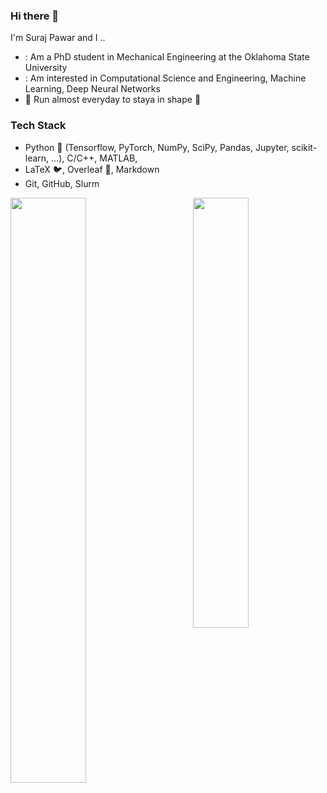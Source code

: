 ### Hi there 👋

I'm Suraj Pawar and I ..
* : Am a PhD student in Mechanical Engineering at the Oklahoma State University
* : Am interested in Computational Science and Engineering, Machine Learning, Deep Neural Networks
* :runner: Run almost everyday to staya in shape :muscle:

### Tech Stack

* Python :snake: (Tensorflow, PyTorch, NumPy, SciPy, Pandas, Jupyter, scikit-learn, ...), C/C++, MATLAB, 
* LaTeX :bird:, Overleaf :leaves:, Markdown
* Git, GitHub, Slurm


<p>
	<a href="#/"><img width="49%" src="https://github-readme-stats.vercel.app/api?username=surajp92&show_icons=true&hide_title=true" align="left"></a>
	<a href="#/"><img width="42%" src="https://github-readme-stats.vercel.app/api/top-langs/?username=surajp92&layout=compact&hide_title=true" align="right"></a>
</p>



<!--

[![Suraj's github activity graph](https://activity-graph.herokuapp.com/graph?username=surajp92&theme=github)](https://github.com/surajp92/github-readme-activity-graph)

**surajp92/surajp92** is a ✨ _special_ ✨ repository because its `README.md` (this file) appears on your GitHub profile.



Here are some ideas to get you started:

- 🔭 I’m currently working on ...
- 🌱 I’m currently learning ...
- 👯 I’m looking to collaborate on ...
- 🤔 I’m looking for help with ...
- 💬 Ask me about ...
- 📫 How to reach me: ...
- 😄 Pronouns: ...
- ⚡ Fun fact: ...
-->
